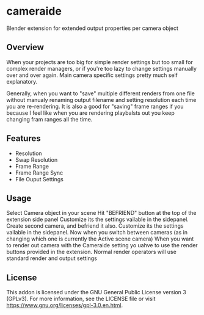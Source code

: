 # cameraide
Blender extension for extended output properties per camera object

## Overview
When your projects are too big for simple render settings but too small for complex render managers, or if you're too lazy to change settings manually over and over again. Main camera specific settings pretty much self explanatory.


Generally, when you want to "save" multiple different renders from one file without manualy renaming output filename and setting resolution each time you are re-rendering.
It is also a good for "saving" frame ranges if you because I feel like when you are rendering playbalsts out you keep changing fram ranges all the time.
## Features
- Resolution
- Swap Resolution
- Frame Range
- Frame Range Sync
- File Ouput Settings
## Usage
Select Camera object in your scene
Hit "BEFRIEND" button at the top of the extension side panel 
Customize its the settings vailable in the sidepanel.
Create second camera, and befriend it also.
Customize its the settings vailable in the sidepanel.
Now when you switch between cameras (as in changing which one is currently the Active scene camera) 
When you want to render out camera with the Cameraide setting yo uahve to use the render buttons provided in the extension. Normal render operators will use standard render and output settings

## License
This addon is licensed under the GNU General Public License version 3 (GPLv3).
For more information, see the LICENSE file or visit https://www.gnu.org/licenses/gpl-3.0.en.html.
